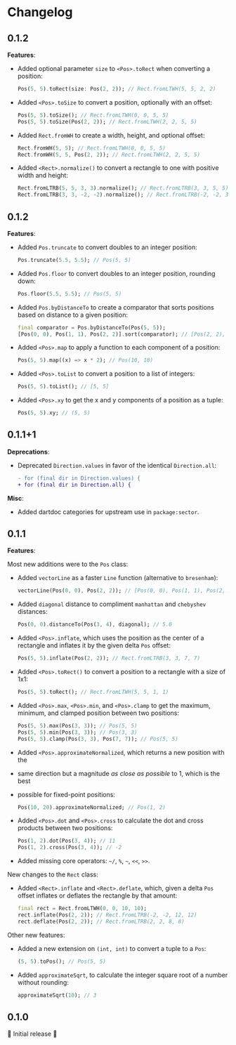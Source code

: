 # Changelog

## 0.1.2

**Features**:

- Added optional parameter `size` to `<Pos>.toRect` when converting a position:

  ```dart
  Pos(5, 5).toRect(size: Pos(2, 2)); // Rect.fromLTWH(5, 5, 2, 2)
  ```

- Added `<Pos>.toSize` to convert a position, optionally with an offset:

  ```dart
  Pos(5, 5).toSize(); // Rect.fromLTWH(0, 0, 5, 5)
  Pos(5, 5).toSize(Pos(2, 2)); // Rect.fromLTWH(2, 2, 5, 5)
  ```

- Added `Rect.fromWH` to create a width, height, and optional offset:

  ```dart
  Rect.fromWH(5, 5); // Rect.fromLTWH(0, 0, 5, 5)
  Rect.fromWH(5, 5, Pos(2, 2)); // Rect.fromLTWH(2, 2, 5, 5)
  ```

- Added `<Rect>.normalize()` to convert a rectangle to one with positive width
  and height:

  ```dart
  Rect.fromLTRB(5, 5, 3, 3).normalize(); // Rect.fromLTRB(3, 3, 5, 5)
  Rect.fromLTRB(3, 3, -2, -2).normalize(); // Rect.fromLTRB(-2, -2, 3, 3)
  ```

## 0.1.2

**Features**:

- Added `Pos.truncate` to convert doubles to an integer position:

  ```dart
  Pos.truncate(5.5, 5.5); // Pos(5, 5)
  ```

- Added `Pos.floor` to convert doubles to an integer position, rounding down:

  ```dart
  Pos.floor(5.5, 5.5); // Pos(5, 5)
  ```

- Added `Pos.byDistanceTo` to create a comparator that sorts positions based
  on distance to a given position:

  ```dart
  final comparator = Pos.byDistanceTo(Pos(5, 5));
  [Pos(0, 0), Pos(1, 1), Pos(2, 2)].sort(comparator); // [Pos(2, 2), Pos(1, 1), Pos(0, 0)]
  ```

- Added `<Pos>.map` to apply a function to each component of a position:

  ```dart
  Pos(5, 5).map((x) => x * 2); // Pos(10, 10)
  ```

- Added `<Pos>.toList` to convert a position to a list of integers:

  ```dart
  Pos(5, 5).toList(); // [5, 5]
  ```

- Added `<Pos>.xy` to get the x and y components of a position as a tuple:

  ```dart
  Pos(5, 5).xy; // (5, 5)
  ```

## 0.1.1+1

**Deprecations**:

- Deprecated `Direction.values` in favor of the identical `Direction.all`:

  ```diff
  - for (final dir in Direction.values) {
  + for (final dir in Direction.all) {
  ```

**Misc**:

- Added dartdoc categories for upstream use in `package:sector`.

## 0.1.1

**Features**:

Most new additions were to the `Pos` class:

- Added `vectorLine` as a faster `Line` function (alternative to `bresenham`):

  ```dart
  vectorLine(Pos(0, 0), Pos(2, 2)); // [Pos(0, 0), Pos(1, 1), Pos(2, 2)]
  ```

- Added `diagonal` distance to compliment `manhattan` and `chebyshev` distances:

  ```dart
  Pos(0, 0).distanceTo(Pos(3, 4), diagonal); // 5.0
  ```

- Added `<Pos>.inflate`, which uses the position as the center of a rectangle
  and inflates it by the given delta `Pos` offset:

  ```dart
  Pos(5, 5).inflate(Pos(2, 2)); // Rect.fromLTRB(3, 3, 7, 7)
  ```

- Added `<Pos>.toRect()` to convert a position to a rectangle with a size of
  1x1:

  ```dart
  Pos(5, 5).toRect(); // Rect.fromLTWH(5, 5, 1, 1)
  ```

- Added `<Pos>.max`, `<Pos>.min`, and `<Pos>.clamp` to get the maximum, minimum,
  and clamped position between two positions:

  ```dart
  Pos(5, 5).max(Pos(3, 3)); // Pos(5, 5)
  Pos(5, 5).min(Pos(3, 3)); // Pos(3, 3)
  Pos(5, 5).clamp(Pos(3, 3), Pos(7, 7)); // Pos(5, 5)
  ```

- Added `<Pos>.approximateNormalized`, which returns a new position with the
- same direction but a magnitude _as close as possible_ to 1, which is the best
- possible for fixed-point positions:

  ```dart
  Pos(10, 20).approximateNormalized; // Pos(1, 2)
  ```

- Added `<Pos>.dot` and `<Pos>.cross` to calculate the dot and cross products
  between two positions:

  ```dart
  Pos(1, 2).dot(Pos(3, 4)); // 11
  Pos(1, 2).cross(Pos(3, 4)); // -2
  ```

- Added missing core operators: `~/`, `%`, `~`, `<<`, `>>`.

New changes to the `Rect` class:

- Added `<Rect>.inflate` and `<Rect>.deflate`, which, given a delta `Pos` offset
  inflates or deflates the rectangle by that amount:

  ```dart
  final rect = Rect.fromLTWH(0, 0, 10, 10);
  rect.inflate(Pos(2, 2)); // Rect.fromLTRB(-2, -2, 12, 12)
  rect.deflate(Pos(2, 2)); // Rect.fromLTRB(2, 2, 8, 8)
  ```

Other new features:

- Added a new extension on `(int, int)` to convert a tuple to a `Pos`:

  ```dart
  (5, 5).toPos(); // Pos(5, 5)
  ```

- Added `approximateSqrt`, to calculate the integer square root of a number
  without rounding:

  ```dart
  approximateSqrt(10); // 3
  ```

## 0.1.0

🎉 Initial release 🎉
